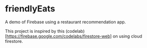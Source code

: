 # friendlyEats
A demo of Firebase using a restaurant recommendation app.

This project is inspired by this (codelab)[https://firebase.google.com/codelabs/firestore-web] on using cloud firestore.

